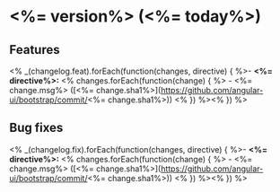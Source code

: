 # <%= version%> (<%= today%>)

## Features

<% _(changelog.feat).forEach(function(changes, directive) { %>- **<%= directive%>:**
<% changes.forEach(function(change) { %>  - <%= change.msg%> ([<%= change.sha1%>](https://github.com/angular-ui/bootstrap/commit/<%= change.sha1%>))
<% }) %><% }) %>
## Bug fixes

<% _(changelog.fix).forEach(function(changes, directive) { %>- **<%= directive%>:**
<% changes.forEach(function(change) { %>  - <%= change.msg%> ([<%= change.sha1%>](https://github.com/angular-ui/bootstrap/commit/<%= change.sha1%>))
<% }) %><% }) %>